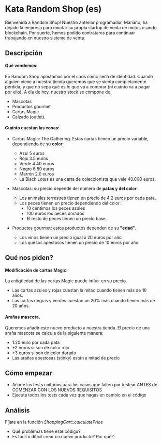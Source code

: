 # Kata Random Shop (es)

Bienvenida a Random Shop! Nuestro anterior programador, Mariano, ha dejado la empresa para montar su propia startup de venta de motos usando blockchain. Por suerte, hemos podido contrataros para continuar trabajando en nuestro sistema de venta.

## Descripción

#### Qué vendemos:
En Random Shop apostamos por el caos como seña de identidad. Cuando alguien viene a nuestra tienda queremos que se sienta completamente perdida, y que no sepa qué es lo que va a comprar (ni cuánto va a pagar por ello). A día de hoy, nuestro stock se compone de:
- Mascotas
- Productos gourmet
- Cartas Magic
- Calzado (outlet). 

#### Cuánto cuestan las cosas:
- Cartas Magic: The Gathering. Estas cartas tienen un precio variable, dependiendo de su <b>color</b>: 
    - Azul 5 euros
    - Rojo 3.5 euros 
    - Verde 4.40 euros
    - Negro 6.80 euros
    - Marrón 2.0 euros 
    - La Black Lotus es una carta de coleccionista que vale 40.000 euros.

- Mascotas: su precio depende del número de <b>patas y del color</b>. 
    - Los animales terrestres tienen un precio de 4.2 euros por cada pata. 
    - Los peces tienen un precio dependiendo del color: 
        - 10 céntimos los peces azules
        - 100 euros los peces dorados
        - El resto de peces tienen un precio base.

- Productos gourmet: estos productos dependen de su <b>"edad"</b>.
    - Los vinos tienen un precio igual a 20 euros por año
    - Los quesos apestosos tienen un precio de 10 euros por año.

## Qué nos piden?
#### Modificación de cartas Magic. 
La antigüedad de las cartas Magic puede influir en su precio. 
- Las cartas azules y rojas cuestan la mitad cuando tienen más de 10 años.
- Las cartas negras y verdes cuestan un 20% más cuando tienen más de 20 años.

#### Arañas mascota. 
Queremos añadir este nuevo producto a nuestra tienda. El precio de una araña mascota se calcula de la siguiente manera:
- 1.20 euro por cada pata
- +2 euros si son de color rojo
- +3 euros si son de color dorado
- Las arañas apestosas (stinky) están a mitad de precio

## Cómo empezar
- Añade los tests unitarios para los casos que falten por testear ANTES de COMENZAR CON LOS NUEVOS REQUISITOS
- Ejecuta todos los tests cada vez que hagas un cambio en el código

## Análisis
Fíjate en la función <i>ShoppingCart::calculatePrice</i>
- Qué problemas tiene este código?
- Es fácil o difícil crear un nuevo producto? Por qué?

